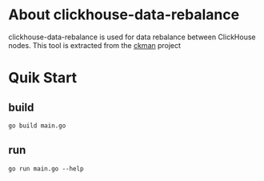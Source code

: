 # About clickhouse-data-rebalance

clickhouse-data-rebalance is used for data rebalance between ClickHouse nodes. This tool is extracted from the [ckman](https://github.com/housepower/ckman) project

# Quik Start
## build
```golang
go build main.go
```
## run 
```
go run main.go --help
```